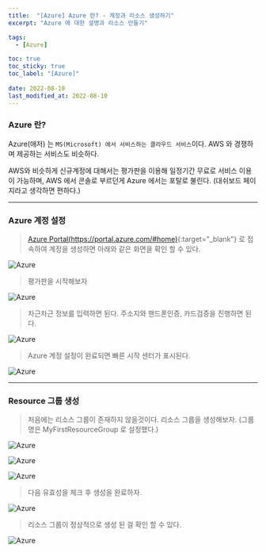```yaml
---
title:  "[Azure] Azure 란? - 계정과 리소스 생성하기"
excerpt: "Azure 에 대한 설명과 리소스 만들기"

tags:
  - [Azure]

toc: true
toc_sticky: true
toc_label: "[Azure]"
 
date: 2022-08-10
last_modified_at: 2022-08-10
---
```


### Azure 란?

Azure(애저) 는 `MS(Microsoft) 에서 서비스하는 클라우드 서비스`이다. AWS 와 경쟁하며 제공하는 서비스도 비슷하다. 

AWS와 비슷하게 신규계정에 대해서는 평가판을 이용해 일정기간 무료로 서비스 이용이 가능하며, AWS 에서 콘솔로 부르던게 Azure 에서는 포탈로 불린다. (대쉬보드 페이지라고 생각하면 편하다.)

<hr/>

### Azure 계정 설정

> [Azure Portal(https://portal.azure.com/#home)](https://portal.azure.com/#home){:target="_blank"} 로 접속하여 계정을 생성하면 아래와 같은 화면을 확인 할 수 있다.

![Azure](/assets/image/azure/Azure_Portal_01.PNG)

> 평가판을 시작해보자

![Azure](/assets/image/azure/Azure_Portal_02.PNG)

> 차근차근 정보를 입력하면 된다. 주소지와 핸드폰인증, 카드검증을 진행하면 된다.

![Azure](/assets/image/azure/Azure_Portal_03.PNG)

> Azure 계정 설정이 완료되면 빠른 시작 센터가 표시된다.

![Azure](/assets/image/azure/Azure_Portal_04.PNG)

<hr/>

### Resource 그룹 생성

> 처음에는 리소스 그룹이 존재하지 않을것이다. 리소스 그룹을 생성해보자. (그룹명은 MyFirstResourceGroup 로 설정했다.)

![Azure](/assets/image/azure/Azure_Portal_05.PNG)

![Azure](/assets/image/azure/Azure_Portal_06.PNG)

![Azure](/assets/image/azure/Azure_Portal_07.PNG)

> 다음 유효성을 체크 후 생성을 완료하자.

![Azure](/assets/image/azure/Azure_Portal_08.PNG)

> 리소스 그룹이 정상적으로 생성 된 걸 확인 할 수 있다.

![Azure](/assets/image/azure/Azure_Portal_09.PNG)